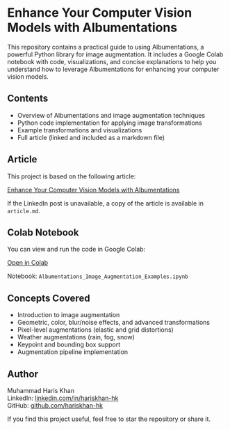 # Enhance Your Computer Vision Models with Albumentations

This repository contains a practical guide to using Albumentations, a powerful Python library for image augmentation. It includes a Google Colab notebook with code, visualizations, and concise explanations to help you understand how to leverage Albumentations for enhancing your computer vision models.

## Contents

- Overview of Albumentations and image augmentation techniques
- Python code implementation for applying image transformations
- Example transformations and visualizations
- Full article (linked and included as a markdown file)

## Article

This project is based on the following article:

[Enhance Your Computer Vision Models with Albumentations](https://www.linkedin.com/pulse/enhance-your-computer-vision-models-albumentations-khan-4n8zf)

If the LinkedIn post is unavailable, a copy of the article is available in `article.md`.

## Colab Notebook

You can view and run the code in Google Colab:

[Open in Colab](https://colab.research.google.com/drive/1Tvo2aVzPrC5aGTg2KTMReU1tT6_AiClT?usp=sharing)

Notebook: `Albumentations_Image_Augmentation_Examples.ipynb` 

## Concepts Covered

- Introduction to image augmentation
- Geometric, color, blur/noise effects, and advanced transformations
- Pixel-level augmentations (elastic and grid distortions)
- Weather augmentations (rain, fog, snow)
- Keypoint and bounding box support
- Augmentation pipeline implementation

## Author

Muhammad Haris Khan  
LinkedIn: [linkedin.com/in/hariskhan-hk](https://www.linkedin.com/in/hariskhan-hk)  
GitHub: [github.com/hariskhan-hk](https://github.com/hariskhan-hk)


If you find this project useful, feel free to star the repository or share it.

